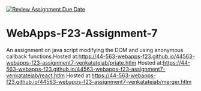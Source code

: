 [![Review Assignment Due Date](https://classroom.github.com/assets/deadline-readme-button-24ddc0f5d75046c5622901739e7c5dd533143b0c8e959d652212380cedb1ea36.svg)](https://classroom.github.com/a/Kv-XePEp)
# WebApps-F23-Assignment-7
An assignment on java script modifying the DOM and using anonymous callback functions.Hosted at:https://44-563-webapps-f23.github.io/44563-webapps-f23-assignment7-venkatatejab/priate.htlm Hosted at:https://44-563-webapps-f23.github.io/44563-webapps-f23-assignment7-venkatatejab/react.htlm  Hosted at:https://44-563-webapps-f23.github.io/44563-webapps-f23-assignment7-venkatatejab/merger.htlm
